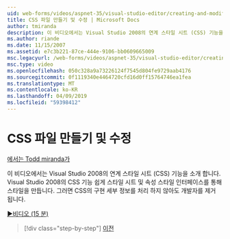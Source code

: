 ```yaml
---
uid: web-forms/videos/aspnet-35/visual-studio-editor/creating-and-modifying-a-css-file
title: CSS 파일 만들기 및 수정 | Microsoft Docs
author: tmiranda
description: 이 비디오에서는 Visual Studio 2008의 연계 스타일 시트 (CSS) 기능을 소개 합니다. Visual Studio 2008의 CSS 기능 쉽게 스타일 시트를 만들려면는 중...
ms.author: riande
ms.date: 11/15/2007
ms.assetid: e7c3b221-87ce-444e-9106-bb0609665009
msc.legacyurl: /web-forms/videos/aspnet-35/visual-studio-editor/creating-and-modifying-a-css-file
msc.type: video
ms.openlocfilehash: 050c328a9a73226124f7545d804fe9729aab4176
ms.sourcegitcommit: 0f1119340e4464720cfd16d0ff15764746ea1fea
ms.translationtype: MT
ms.contentlocale: ko-KR
ms.lasthandoff: 04/09/2019
ms.locfileid: "59398412"
---
```

# <a name="creating-and-modifying-a-css-file"></a>CSS 파일 만들기 및 수정

[에서는 Todd miranda가](https://github.com/tmiranda)

이 비디오에서는 Visual Studio 2008의 연계 스타일 시트 (CSS) 기능을 소개 합니다. Visual Studio 2008의 CSS 기능 쉽게 스타일 시트 및 속성 스타일 인터페이스를 통해 스타일을 만듭니다. 그러면 CSS의 구현 세부 정보를 처리 하지 않아도 개발자를 제거 됩니다.

[&#9654;비디오 (15 분)](https://channel9.msdn.com/Blogs/ASP-NET-Site-Videos/creating-and-modifying-a-css-file)

> [!div class="step-by-step"]
> [이전](quick-tour-of-the-visual-studio-2008-integrated-development-environment.md)
